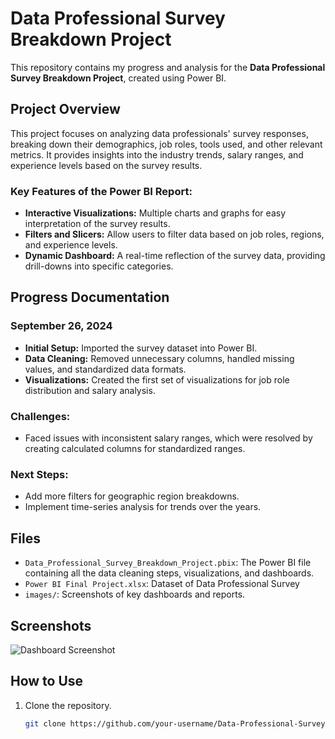 # Data Professional Survey Breakdown Project

This repository contains my progress and analysis for the **Data Professional Survey Breakdown Project**, created using Power BI.

## Project Overview

This project focuses on analyzing data professionals' survey responses, breaking down their demographics, job roles, tools used, and other relevant metrics. It provides insights into the industry trends, salary ranges, and experience levels based on the survey results.

### Key Features of the Power BI Report:
- **Interactive Visualizations:** Multiple charts and graphs for easy interpretation of the survey results.
- **Filters and Slicers:** Allow users to filter data based on job roles, regions, and experience levels.
- **Dynamic Dashboard:** A real-time reflection of the survey data, providing drill-downs into specific categories.

## Progress Documentation

### September 26, 2024
- **Initial Setup:** Imported the survey dataset into Power BI.
- **Data Cleaning:** Removed unnecessary columns, handled missing values, and standardized data formats.
- **Visualizations:** Created the first set of visualizations for job role distribution and salary analysis.

### Challenges:
- Faced issues with inconsistent salary ranges, which were resolved by creating calculated columns for standardized ranges.

### Next Steps:
- Add more filters for geographic region breakdowns.
- Implement time-series analysis for trends over the years.

## Files

- `Data_Professional_Survey_Breakdown_Project.pbix`: The Power BI file containing all the data cleaning steps, visualizations, and dashboards.
- `Power BI Final Project.xlsx`: Dataset of Data Professional Survey
- `images/`: Screenshots of key dashboards and reports.

## Screenshots

![Dashboard Screenshot](images/dashboard-screenshot.png)

## How to Use

1. Clone the repository.
   ```bash
   git clone https://github.com/your-username/Data-Professional-Survey-Breakdown-Project.git

